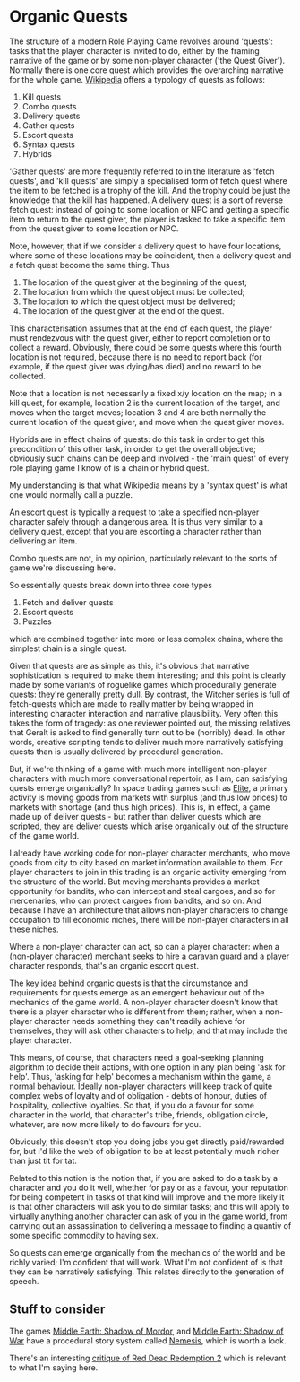 # Organic Quests

The structure of a modern Role Playing Came revolves around 'quests': tasks that the player character is invited to do, either by the framing narrative of the game or by some non-player character ('the Quest Giver'). Normally there is one core quest which provides the overarching narrative for the whole game. [Wikipedia](https://en.wikipedia.org/wiki/Quest_(gaming)) offers a typology of quests as follows:

1. Kill quests
2. Combo quests
3. Delivery quests
4. Gather quests
5. Escort quests
6. Syntax quests
7. Hybrids

'Gather quests' are more frequently referred to in the literature as 'fetch quests', and 'kill quests' are simply a specialised form of fetch quest where the item to be fetched is a trophy of the kill. And the trophy could be just the knowledge that the kill has happened. A delivery quest is a sort of reverse fetch quest: instead of going to some location or NPC and getting a specific item to return to the quest giver, the player is tasked to take a specific item from the quest giver to some location or NPC.

Note, however, that if we consider a delivery quest to have four locations, where some of these locations may be coincident, then a delivery quest and a fetch quest become the same thing. Thus

1. The location of the quest giver at the beginning of the quest;
2. The location from which the quest object must be collected;
3. The location to which the quest object must be delivered;
4. The location of the quest giver at the end of the quest.

This characterisation assumes that at the end of each quest, the player must rendezvous with the quest giver, either to report completion or to collect a reward. Obviously, there could be some quests where this fourth location is not required, because there is no need to report back (for example, if the quest giver was dying/has died) and no reward to be collected.

Note that a location is not necessarily a fixed x/y location on the map; in a kill quest, for example, location 2 is the current location of the target, and moves when the target moves; location 3 and 4 are both normally the current location of the quest giver, and move when the quest giver moves.

Hybrids are in effect chains of quests: do this task in order to get this precondition of this other task, in order to get the overall objective; obviously such chains can be deep and involved - the 'main quest' of every role playing game I know of is a chain or hybrid quest.

My understanding is that what Wikipedia means by a 'syntax quest' is what one would normally call a puzzle.

An escort quest is typically a request to take a specified non-player character safely through a dangerous area. It is thus very similar to a delivery quest, except that you are escorting a character rather than delivering an item.

Combo quests are not, in my opinion, particularly relevant to the sorts of game we're discussing here.

So essentially quests break down into three core types

1. Fetch and deliver quests
2. Escort quests
3. Puzzles

which are combined together into more or less complex chains, where the simplest chain is a single quest.

Given that quests are as simple as this, it's obvious that narrative sophistication is required to make them interesting; and this point is clearly made by some variants of roguelike games which procedurally generate quests: they're generally pretty dull. By contrast, the Witcher series is full of fetch-quests which are made to really matter by being wrapped in interesting character interaction and narrative plausibility. Very often this takes the form of tragedy: as one reviewer pointed out, the missing relatives that Geralt is asked to find generally turn out to be (horribly) dead. In other words, creative scripting tends to deliver much more narratively satisfying quests than is usually delivered by procedural generation.

But, if we're thinking of a game with much more intelligent non-player characters with much more conversational repertoir, as I am, can satisfying quests emerge organically? In space trading games such as [Elite](https://www.telegraph.co.uk/games/11051122/Elite-the-game-that-changed-the-world.html), a primary activity is moving goods from markets with surplus (and thus low prices) to markets with shortage (and thus high prices). This is, in effect, a game made up of deliver quests - but rather than deliver quests which are scripted, they are deliver quests which arise organically out of the structure of the game world.

I already have working code for non-player character merchants, who move goods from city to city based on market information available to them. For player characters to join in this trading is an organic activity emerging from the structure of the world. But moving merchants provides a market opportunity for bandits, who can intercept and steal cargoes, and so for mercenaries, who can protect cargoes from bandits, and so on. And because I have an architecture that allows non-player characters to change occupation to fill economic niches, there will be non-player characters in all these niches.

Where a non-player character can act, so can a player character: when a (non-player character) merchant seeks to hire a caravan guard and a player character responds, that's an organic escort quest.

The key idea behind organic quests is that the circumstance and requirements for quests emerge as an emergent behaviour out of the mechanics of the game world. A non-player character doesn't know that there is a player character who is different from them; rather, when a non-player character needs something they can't readily achieve for themselves, they will ask other characters to help, and that may include the player character.

This means, of course, that characters need a goal-seeking planning algorithm to decide their actions, with one option in any plan being 'ask for help'. Thus, 'asking for help' becomes a mechanism within the game, a normal behaviour. Ideally non-player characters will keep track of quite complex webs of loyalty and of obligation - debts of honour, duties of hospitality, collective loyalties. So that, if you do a favour for some character in the world, that character's tribe, friends, obligation circle, whatever, are now more likely to do favours for you.

Obviously, this doesn't stop you doing jobs you get directly paid/rewarded for, but I'd like the web of obligation to be at least potentially much richer than just tit for tat.

Related to this notion is the notion that, if you are asked to do a task by a character and you do it well, whether for pay or as a favour, your reputation for being competent in tasks of that kind will improve and the more likely it is that other characters will ask you to do similar tasks; and this will apply to virtually anything another character can ask of you in the game world, from carrying out an assassination to delivering a message to finding a quantiy of some specific commodity to having sex.

So quests can emerge organically from the mechanics of the world and be richly varied; I'm confident that will work. What I'm not confident of is that they can be narratively satisfying. This relates directly to the generation of speech.

## Stuff to consider

The games [Middle Earth: Shadow of Mordor](https://en.wikipedia.org/wiki/Middle-earth:_Shadow_of_Mordor), and [Middle Earth: Shadow of War](https://en.wikipedia.org/wiki/Middle-earth:_Shadow_of_War) have a procedural story system called [Nemesis](https://youtu.be/Lm_AzK27mZY), which is worth a look.

There's an interesting [critique of Red Dead Redemption 2](https://www.youtube.com/watch?v=MvJPKOLDSos&feature=emb_logo) which is relevant to what I'm saying here.